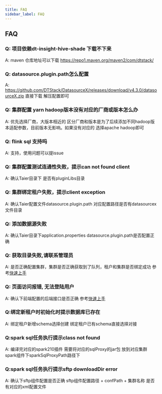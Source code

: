 ```yaml
---
title: FAQ
sidebar_label: FAQ
---
```


## FAQ

### Q: 项目依赖dt-insight-hive-shade 下载不下来

A: maven 仓库地址可以下载 https://repo1.maven.org/maven2/com/dtstack/

### Q: datasource.plugin.path怎么配置

A: https://github.com/DTStack/DatasourceX/releases/download/v4.3.0/datasourceX.zip 直接下载 解压配置即可

### Q: 集群配置 yarn hadoop版本没有对应的厂商或版本怎么办

A: 优先选择厂商，大版本相近的 区分厂商和版本是为了后续添加不同hadoop版本适配参数，目前版本无影响。如果没有对应的 选择apache
hadoop即可

### Q: flink sql 支持吗

A: 支持，使用问题可以提issue

### Q: 集群配置测试连通性失败，提示can not found client

A: 确认Taier目录下 是否有pluginLibs目录

### Q: 集群绑定租户失败，提示client exception

A: 确认Taier配置文件datasource.plugin.path 对应配置路径是否有datasourcex文件目录

### Q: 添加数据源失败

A: 确认Taier目录下application.properties datasource.plugin.path是否配置正确

### Q: 获取目录失败,请联系管理员

A: 是否正确配置集群，集群是否正确获取到了队列，租户和集群是否绑定成功 参考[快速上手](./quickstart/start.md)

### Q: 页面访问报错, 无法登陆用户

A: 确认下前端配置的后端接口是否正确 参考[快速上手](./quickstart/deploy/web.md)

### Q:绑定新租户时初始化时提示数据库已存在

A: 绑定租户新增schema选择创建 绑定租户已有schema直接选择对接

### Q:spark sql任务执行提示class not found

A: 编译完对应的spark210插件 需要将对应的sqlProxy的jar包 放到对应集群spark组件下sparkSqlProxyPath路径下

### Q:spark sql任务执行提示sftp downloadDir error

A: 确认下sftp组件配置是否正确 sftp组件配置路径 + confPath + 集群名称 是否有对应的xml配置文件


